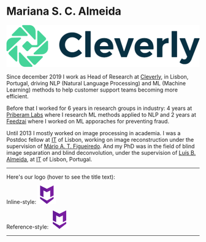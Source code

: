# Mariana S. C. Almeida


[](https://github.com/MarianaAlmeida/marianaalmeida.github.io/edit/master/CleverlyLogo.png "text")

![alt text](https://github.com/MarianaAlmeida/marianaalmeida.github.io/blob/master/CleverlyLogo.png "Logo Title Text 0")


Since december 2019 I work as Head of Research at [Cleverly](https://cleverly.ai/), in Lisbon, Portugal, driving NLP (Natural Language Processing) and ML (Machine Learning) methods to help customer support teams becoming more efficient.

Before that I worked for 6 years in research groups in industry: 4 years at [Priberam Labs](http://labs.priberam.com/) where I research ML methods applied to NLP and 2 years at [Feedzai](https://feedzai.com/) where I worked on ML apporaches for preventing fraud.

Until 2013 I mostly worked on image processing in academia. I was a Postdoc fellow at [IT](https://www.it.pt/) of Lisbon, working on image reconstruction under the supervision of [Mário A. T. Figueiredo](http://www.lx.it.pt/~mtf/). And my PhD was in the field of blind image separation and blind deconvolution, under the supervision of [Luís B. Almeida](http://www.lx.it.pt/~lbalmeida/), at [IT](https://www.it.pt/) of Lisbon, Portugal.



 ___
 
 Here's our logo (hover to see the title text):

Inline-style: 
![alt text](https://github.com/adam-p/markdown-here/raw/master/src/common/images/icon48.png "Logo Title Text 1")

Reference-style: 
![alt text][logo]

[logo]: https://github.com/adam-p/markdown-here/raw/master/src/common/images/icon48.png "Logo Title Text 2"

 ___
 

